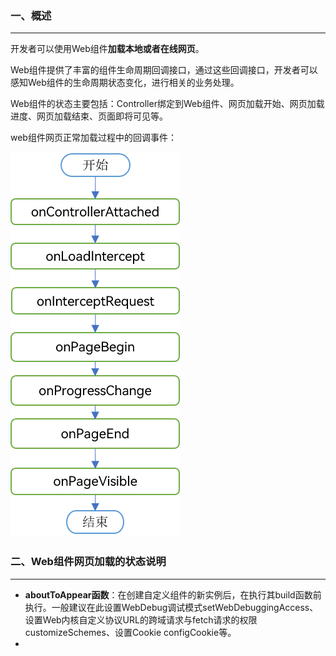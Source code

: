### 一、概述

---

开发者可以使用Web组件**加载本地或者在线网页**。

Web组件提供了丰富的组件生命周期回调接口，通过这些回调接口，开发者可以感知Web组件的生命周期状态变化，进行相关的业务处理。

Web组件的状态主要包括：Controller绑定到Web组件、网页加载开始、网页加载进度、网页加载结束、页面即将可见等。

web组件网页正常加载过程中的回调事件：

![img](img/1.png)



### 二、Web组件网页加载的状态说明

---

- **aboutToAppear函数**：在创建自定义组件的新实例后，在执行其build函数前执行。一般建议在此设置WebDebug调试模式setWebDebuggingAccess、设置Web内核自定义协议URL的跨域请求与fetch请求的权限 customizeSchemes、设置Cookie configCookie等。
- 





























































